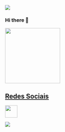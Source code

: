 <div>
<img src="https://user-images.githubusercontent.com/84393232/118855575-45363c00-b8ac-11eb-9ce8-8f5184b8801f.png" >
</div>
  
### Hi there 👋


<div>
  <a href="https://github.com/we-get-dev">
   <img height="180em" src="https://github-readme-stats.vercel.app/api?username=we-get-dev&theme=default&show_icons=true"/> 
   <!--<img height="180em" src="https://github-readme-stats.vercel.app/api/top-langs/?username=we-get-dev&layout=compact&langs_count=16&theme=default"/>-->
 </div>   
  
  ##
  
  <div>
  <h2>Redes Sociais</h2>
    <a href="https://www.youtube.com/channel/UCKPf4xBX5e2mFlWwoQgUOsg" target="_blank">
      <img src="https://github.com/savioandre/Midia_Kit_Web/blob/main/Kit%20de%20M%C3%ADdia%20Web/Youtube/Youtube_Logo.png?raw=true" height=40px ></a>
    
  <a href = "mailto: wedevget@gmail.com"><img src="https://img.shields.io/badge/-Gmail-%23EA4335?style=for-the-badge&logo=gmail&logoColor=white" target="_blank"></a>
<!--   <img src="https://img.shields.io/badge/-Youtube-%23333?style=for-the-badge&logo=youtube&logoColor=white" target="_blank"></a> -->
</div> 


